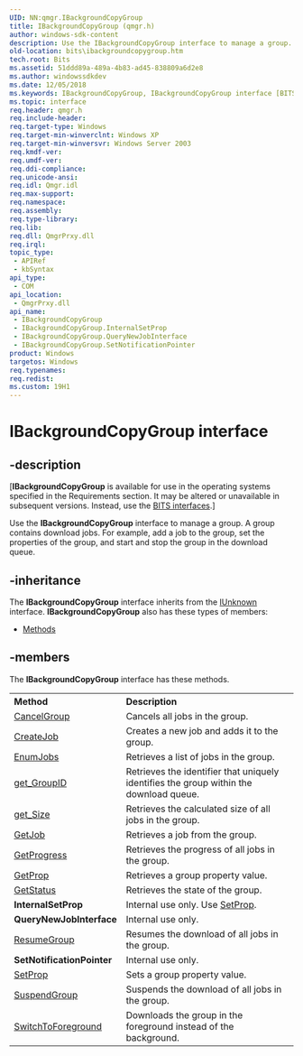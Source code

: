 ```yaml
---
UID: NN:qmgr.IBackgroundCopyGroup
title: IBackgroundCopyGroup (qmgr.h)
author: windows-sdk-content
description: Use the IBackgroundCopyGroup interface to manage a group. A group contains download jobs. For example, add a job to the group, set the properties of the group, and start and stop the group in the download queue.
old-location: bits\ibackgroundcopygroup.htm
tech.root: Bits
ms.assetid: 51ddd89a-489a-4b83-ad45-838809a6d2e8
ms.author: windowssdkdev
ms.date: 12/05/2018
ms.keywords: IBackgroundCopyGroup, IBackgroundCopyGroup interface [BITS], IBackgroundCopyGroup interface [BITS],described, bits.ibackgroundcopygroup, qmgr/IBackgroundCopyGroup
ms.topic: interface
req.header: qmgr.h
req.include-header: 
req.target-type: Windows
req.target-min-winverclnt: Windows XP
req.target-min-winversvr: Windows Server 2003
req.kmdf-ver: 
req.umdf-ver: 
req.ddi-compliance: 
req.unicode-ansi: 
req.idl: Qmgr.idl
req.max-support: 
req.namespace: 
req.assembly: 
req.type-library: 
req.lib: 
req.dll: QmgrPrxy.dll
req.irql: 
topic_type:
 - APIRef
 - kbSyntax
api_type:
 - COM
api_location:
 - QmgrPrxy.dll
api_name:
 - IBackgroundCopyGroup
 - IBackgroundCopyGroup.InternalSetProp
 - IBackgroundCopyGroup.QueryNewJobInterface
 - IBackgroundCopyGroup.SetNotificationPointer
product: Windows
targetos: Windows
req.typenames: 
req.redist: 
ms.custom: 19H1
---
```


# IBackgroundCopyGroup interface


## -description


<p class="CCE_Message">[<b>IBackgroundCopyGroup</b> is available for use in the operating systems specified in the Requirements section.  It may be altered or unavailable in subsequent versions. Instead, use the <a href="https://docs.microsoft.com/windows/desktop/Bits/bits-interfaces">BITS interfaces</a>.]

Use the <b>IBackgroundCopyGroup</b> interface to manage a group. A group contains download jobs. For example, add a job to the group, set the properties of the group, and start and stop the group in the download queue. 


## -inheritance

The <b xmlns:loc="http://microsoft.com/wdcml/l10n">IBackgroundCopyGroup</b> interface inherits from the <a href="https://docs.microsoft.com/windows/desktop/api/unknwn/nn-unknwn-iunknown">IUnknown</a> interface. <b>IBackgroundCopyGroup</b> also has these types of members:
<ul>
<li><a href="https://docs.microsoft.com/">Methods</a></li>
</ul>

## -members

The <b>IBackgroundCopyGroup</b> interface has these methods.
<table class="members" id="memberListMethods">
<tr>
<th align="left" width="37%">Method</th>
<th align="left" width="63%">Description</th>
</tr>
<tr data="declared;">
<td align="left" width="37%">
<a href="https://docs.microsoft.com/windows/desktop/api/qmgr/nf-qmgr-ibackgroundcopygroup-cancelgroup">CancelGroup</a>
</td>
<td align="left" width="63%">
Cancels all jobs in the group.

</td>
</tr>
<tr data="declared;">
<td align="left" width="37%">
<a href="https://docs.microsoft.com/windows/desktop/api/qmgr/nf-qmgr-ibackgroundcopygroup-createjob">CreateJob</a>
</td>
<td align="left" width="63%">
Creates a new job and adds it to the group.

</td>
</tr>
<tr data="declared;">
<td align="left" width="37%">
<a href="https://docs.microsoft.com/windows/desktop/api/qmgr/nf-qmgr-ibackgroundcopygroup-enumjobs">EnumJobs</a>
</td>
<td align="left" width="63%">
Retrieves a list of jobs in the group.

</td>
</tr>
<tr data="declared;">
<td align="left" width="37%">
<a href="https://docs.microsoft.com/windows/desktop/api/qmgr/nf-qmgr-ibackgroundcopygroup-get_groupid">get_GroupID</a>
</td>
<td align="left" width="63%">
Retrieves the identifier that uniquely identifies the group within the download queue.

</td>
</tr>
<tr data="declared;">
<td align="left" width="37%">
<a href="https://docs.microsoft.com/windows/desktop/api/qmgr/nf-qmgr-ibackgroundcopygroup-get_size">get_Size</a>
</td>
<td align="left" width="63%">
Retrieves the calculated size of all jobs in the group.

</td>
</tr>
<tr data="declared;">
<td align="left" width="37%">
<a href="https://docs.microsoft.com/windows/desktop/api/qmgr/nf-qmgr-ibackgroundcopygroup-getjob">GetJob</a>
</td>
<td align="left" width="63%">
Retrieves a job from the group.

</td>
</tr>
<tr data="declared;">
<td align="left" width="37%">
<a href="https://docs.microsoft.com/windows/desktop/api/qmgr/nf-qmgr-ibackgroundcopygroup-getprogress">GetProgress</a>
</td>
<td align="left" width="63%">
Retrieves the progress of all jobs in the group.

</td>
</tr>
<tr data="declared;">
<td align="left" width="37%">
<a href="https://docs.microsoft.com/windows/desktop/api/qmgr/nf-qmgr-ibackgroundcopygroup-getprop">GetProp</a>
</td>
<td align="left" width="63%">
Retrieves a group property value.

</td>
</tr>
<tr data="declared;">
<td align="left" width="37%">
<a href="https://docs.microsoft.com/windows/desktop/api/qmgr/nf-qmgr-ibackgroundcopygroup-getstatus">GetStatus</a>
</td>
<td align="left" width="63%">
Retrieves the state of the group.

</td>
</tr>
<tr data="declared;">
<td align="left" width="37%"><b>InternalSetProp</b></td>
<td align="left" width="63%">
Internal use only. Use <a href="https://docs.microsoft.com/windows/desktop/api/qmgr/nf-qmgr-ibackgroundcopygroup-setprop">SetProp</a>.

</td>
</tr>
<tr data="declared;">
<td align="left" width="37%"><b>QueryNewJobInterface</b></td>
<td align="left" width="63%">
Internal use only.

</td>
</tr>
<tr data="declared;">
<td align="left" width="37%">
<a href="https://docs.microsoft.com/windows/desktop/api/qmgr/nf-qmgr-ibackgroundcopygroup-resumegroup">ResumeGroup</a>
</td>
<td align="left" width="63%">
Resumes the download of all jobs in the group.

</td>
</tr>
<tr data="declared;">
<td align="left" width="37%"><b>SetNotificationPointer</b></td>
<td align="left" width="63%">
Internal use only.

</td>
</tr>
<tr data="declared;">
<td align="left" width="37%">
<a href="https://docs.microsoft.com/windows/desktop/api/qmgr/nf-qmgr-ibackgroundcopygroup-setprop">SetProp</a>
</td>
<td align="left" width="63%">
Sets a group property value.

</td>
</tr>
<tr data="declared;">
<td align="left" width="37%">
<a href="https://docs.microsoft.com/windows/desktop/api/qmgr/nf-qmgr-ibackgroundcopygroup-suspendgroup">SuspendGroup</a>
</td>
<td align="left" width="63%">
Suspends the download of all jobs in the group.

</td>
</tr>
<tr data="declared;">
<td align="left" width="37%">
<a href="https://docs.microsoft.com/windows/desktop/api/qmgr/nf-qmgr-ibackgroundcopygroup-switchtoforeground">SwitchToForeground</a>
</td>
<td align="left" width="63%">
Downloads the group in the foreground instead of the background.

</td>
</tr>
</table> 

